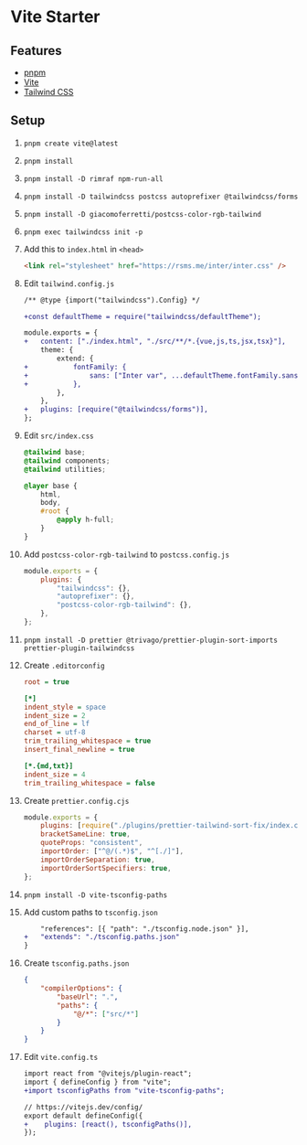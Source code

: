 # Vite Starter

## Features

-   [pnpm](https://pnpm.io/)
-   [Vite](https://vitejs.dev/)
-   [Tailwind CSS](https://tailwindcss.com/)

## Setup

1. `pnpm create vite@latest`
2. `pnpm install`
3. `pnpm install -D rimraf npm-run-all`
4. `pnpm install -D tailwindcss postcss autoprefixer @tailwindcss/forms`
5. `pnpm install -D giacomoferretti/postcss-color-rgb-tailwind`
6. `pnpm exec tailwindcss init -p`
7. Add this to `index.html` in `<head>`

    ```html
    <link rel="stylesheet" href="https://rsms.me/inter/inter.css" />
    ```

8. Edit `tailwind.config.js`

    ```diff
    /** @type {import("tailwindcss").Config} */

    +const defaultTheme = require("tailwindcss/defaultTheme");

    module.exports = {
    +   content: ["./index.html", "./src/**/*.{vue,js,ts,jsx,tsx}"],
        theme: {
            extend: {
    +           fontFamily: {
    +               sans: ["Inter var", ...defaultTheme.fontFamily.sans],
    +           },
            },
        },
    +   plugins: [require("@tailwindcss/forms")],
    };
    ```

9. Edit `src/index.css`

    ```css
    @tailwind base;
    @tailwind components;
    @tailwind utilities;

    @layer base {
        html,
        body,
        #root {
            @apply h-full;
        }
    }
    ```

10. Add `postcss-color-rgb-tailwind` to `postcss.config.js`

    ```js
    module.exports = {
        plugins: {
            "tailwindcss": {},
            "autoprefixer": {},
            "postcss-color-rgb-tailwind": {},
        },
    };
    ```

11. `pnpm install -D prettier @trivago/prettier-plugin-sort-imports prettier-plugin-tailwindcss`
12. Create `.editorconfig`

    ```ini
    root = true

    [*]
    indent_style = space
    indent_size = 2
    end_of_line = lf
    charset = utf-8
    trim_trailing_whitespace = true
    insert_final_newline = true

    [*.{md,txt}]
    indent_size = 4
    trim_trailing_whitespace = false
    ```

13. Create `prettier.config.cjs`

    ```js
    module.exports = {
        plugins: [require("./plugins/prettier-tailwind-sort-fix/index.cjs")],
        bracketSameLine: true,
        quoteProps: "consistent",
        importOrder: ["^@/(.*)$", "^[./]"],
        importOrderSeparation: true,
        importOrderSortSpecifiers: true,
    };
    ```

14. `pnpm install -D vite-tsconfig-paths`
15. Add custom paths to `tsconfig.json`

    ```diff
        "references": [{ "path": "./tsconfig.node.json" }],
    +   "extends": "./tsconfig.paths.json"
    }
    ```

16. Create `tsconfig.paths.json`

    ```json
    {
        "compilerOptions": {
            "baseUrl": ".",
            "paths": {
                "@/*": ["src/*"]
            }
        }
    }
    ```

17. Edit `vite.config.ts`

    ```diff
    import react from "@vitejs/plugin-react";
    import { defineConfig } from "vite";
    +import tsconfigPaths from "vite-tsconfig-paths";

    // https://vitejs.dev/config/
    export default defineConfig({
    +    plugins: [react(), tsconfigPaths()],
    });
    ```
